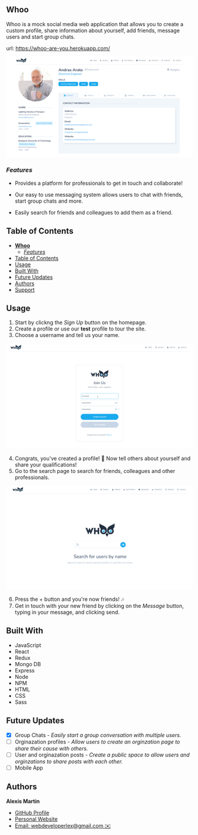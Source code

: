 ## **Whoo**

Whoo is a mock social media web application that allows you to create a custom profile, share information about yourself, add friends, message users and start group chats.

url: https://whoo-are-you.herokuapp.com/

<img src="./front-end/src/assets/images/profile-sample.png" alt="getting started" width="800"/>

### _Features_

- Provides a platform for professionals to get in touch and collaborate!

- Our easy to use messaging system allows users to chat with friends, start group chats and more.

- Easily search for friends and colleagues to add them as a friend.

## Table of Contents

- [**Whoo**](#listening-lobby)
  - [_Features_](#features)
- [Table of Contents](#table-of-contents)
- [Usage](#usage)
- [Built With](#built-with)
- [Future Updates](#future-updates)
- [Authors](#authors)
- [Support](#support)

## Usage

1. Start by clickng the _Sign Up_ button on the homepage.
2. Create a profile or use our **test** profile to tour the site.
3. Choose a username and tell us your name.

  <img src="./front-end/src/assets/images/Animation.gif" alt="getting started" width="600"/>

4. Congrats, you've created a profile! 🎉 Now tell others about yourself and share your qualifications!
5. Go to the search page to search for friends, colleagues and other professionals.

  <img src="./front-end/src/assets/images/Animation-2.gif" alt="getting started" width="600"/>

6. Press the + button and you're now friends! 🎶
7. Get in touch with your new friend by clicking on the _Message_ button, typing in your message, and clicking send.

## Built With

- JavaScript
- React
- Redux
- Mongo DB
- Express
- Node
- NPM
- HTML
- CSS
- Sass

## Future Updates

- [x] Group Chats - _Easily start a group conversation with multiple users._
- [ ] Orginazation profiles - _Allow users to create an orginzation page to share their cause with others._
- [ ] User and orginazation posts - _Create a public space to allow users and orginzations to share posts with each other._
- [ ] Mobile App

## Authors

**Alexis Martin**

- [GitHub Profile](https://github.com/webdevlex)
- [Personal Website](https://webdevlex.com/)
- [Email: webdeveloperlex@gmail.<area>com ✉️](mailto:webdeveloperlex@gmail.com?subject=Whoo-Are-You 'webdeveloperlex@gmail.com')
